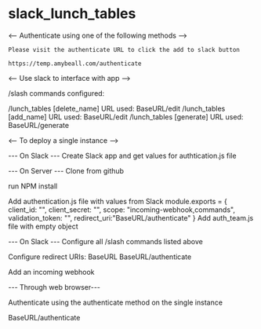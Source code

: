 # slack_lunch_tables

<-- Authenticate using one of the following methods -->

	Please visit the authenticate URL to click the add to slack button

	https://temp.amybeall.com/authenticate

<-- Use slack to interface with app -->

/slash commands configured:

/lunch_tables [delete_name]
	URL used: BaseURL/edit
/lunch_tables [add_name]
	URL used: BaseURL/edit
/lunch_tables [generate]
	URL used: BaseURL/generate
	

<-- To deploy a single instance -->

--- On Slack ---
Create Slack app and get values for authtication.js file

--- On Server ---
Clone from github

run NPM install

Add authentication.js file with values from Slack
	module.exports = {
	client_id: "",
	client_secret: "",
	scope: "incoming-webhook,commands",
	validation_token: "",
	redirect_uri:"BaseURL/authenticate"
}
Add auth_team.js file with empty object

--- On Slack ---
Configure all /slash commands listed above

Configure redirect URIs:
	BaseURL
	BaseURL/authenticate

Add an incoming webhook	

--- Through web browser---

Authenticate using the authenticate method on the single instance

BaseURL/authenticate